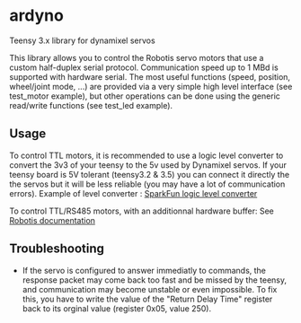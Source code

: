 # ardyno

Teensy 3.x library for dynamixel servos

This library allows you to control the Robotis servo motors that use a custom half-duplex serial protocol. 
Communication speed up to 1 MBd is supported with hardware serial.
The most useful functions (speed, position, wheel/joint mode, ...) are provided via a very simple high level interface (see test_motor example), but other operations can be done using the generic read/write functions (see test_led example).

## Usage

To control TTL motors, it is recommended to use a logic level converter to convert the 3v3 of your teensy to the 5v used by Dynamixel servos. If your teensy board is 5V tolerant (teensy3.2 & 3.5) you can connect it directly the the servos but it will be less reliable (you may have a lot of communication errors).
Example of level converter : [SparkFun logic level converter](https://www.sparkfun.com/products/12009)

To control TTL/RS485 motors, with an additionnal hardware buffer:
See [Robotis documentation](http://support.robotis.com/en/)

## Troubleshooting

- If the servo is configured to answer immediatly to commands, the response packet may come back too fast and be missed by the teensy, and communication may become unstable or even impossible. To fix this, you have to write the value of the "Return Delay Time" register back to its orginal value (register 0x05, value 250).
